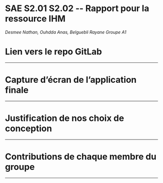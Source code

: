   SAE S2.01 S2.02 -- Rapport pour la ressource IHM
  ===

  *Desmee Nathan, Ouhdda Anas, Belguebli Rayane Groupe A1*
  
# **Lien vers le repo GitLab**
  ---

# **Capture d’écran de l’application finale**
  ---

# **Justification de nos choix de conception**
  ---

# **Contributions de chaque membre du groupe**
  ---
